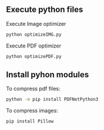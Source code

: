 ## Execute python files
Execute Image optimizer

```bash
python optimizeIMG.py
```

Execute PDF optimizer

```bash
python optimizePDF.py
```

## Install pyhon modules
To compress pdf files:

```bash
python -m pip install PDFNetPython3
```

To compress images:

```bash
pip install Pillow
```
